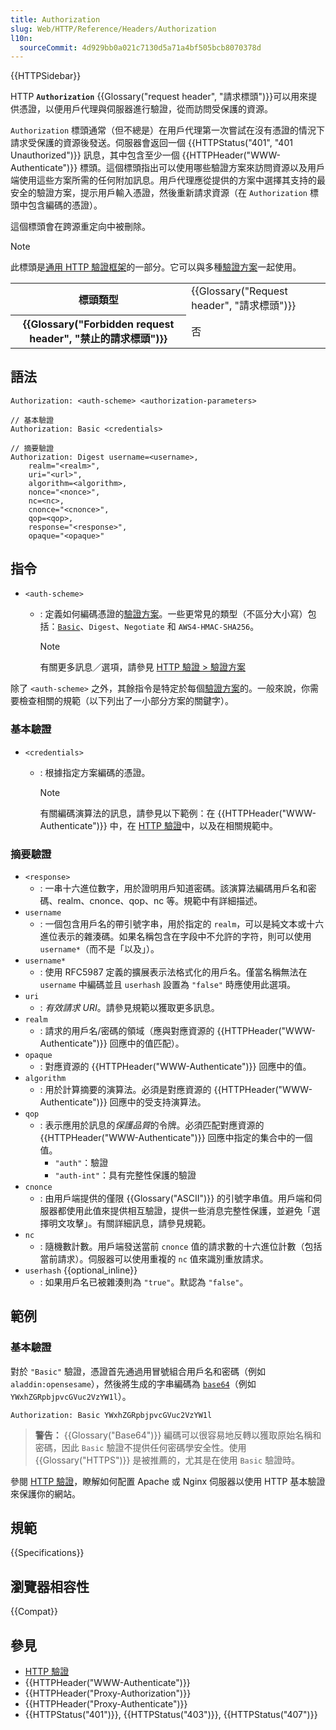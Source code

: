 ```yaml
---
title: Authorization
slug: Web/HTTP/Reference/Headers/Authorization
l10n:
  sourceCommit: 4d929bb0a021c7130d5a71a4bf505bcb8070378d
---
```


{{HTTPSidebar}}

HTTP **`Authorization`** {{Glossary("request header", "請求標頭")}}可以用來提供憑證，以便用戶代理與伺服器進行驗證，從而訪問受保護的資源。

`Authorization` 標頭通常（但不總是）在用戶代理第一次嘗試在沒有憑證的情況下請求受保護的資源後發送。伺服器會返回一個 {{HTTPStatus("401", "401 Unauthorized")}} 訊息，其中包含至少一個 {{HTTPHeader("WWW-Authenticate")}} 標頭。這個標頭指出可以使用哪些驗證方案來訪問資源以及用戶端使用這些方案所需的任何附加訊息。用戶代理應從提供的方案中選擇其支持的最安全的驗證方案，提示用戶輸入憑證，然後重新請求資源（在 `Authorization` 標頭中包含編碼的憑證）。

這個標頭會在跨源重定向中被刪除。

> [!NOTE]
> 此標頭是[通用 HTTP 驗證框架](/zh-TW/docs/Web/HTTP/Guides/Authentication#通用_HTTP_驗證框架)的一部分。它可以與多種[驗證方案](/zh-TW/docs/Web/HTTP/Guides/Authentication#驗證方案)一起使用。

<table class="properties">
  <tbody>
    <tr>
      <th scope="row">標頭類型</th>
      <td>{{Glossary("Request header", "請求標頭")}}</td>
    </tr>
    <tr>
      <th scope="row">{{Glossary("Forbidden request header", "禁止的請求標頭")}}</th>
      <td>否</td>
    </tr>
  </tbody>
</table>

## 語法

```http
Authorization: <auth-scheme> <authorization-parameters>

// 基本驗證
Authorization: Basic <credentials>

// 摘要驗證
Authorization: Digest username=<username>,
    realm="<realm>",
    uri="<url>",
    algorithm=<algorithm>,
    nonce="<nonce>",
    nc=<nc>,
    cnonce="<cnonce>",
    qop=<qop>,
    response="<response>",
    opaque="<opaque>"
```

## 指令

- `<auth-scheme>`

  - : 定義如何編碼憑證的[驗證方案](/zh-TW/docs/Web/HTTP/Guides/Authentication#驗證方案)。一些更常見的類型（不區分大小寫）包括：[`Basic`](/zh-TW/docs/Web/HTTP/Guides/Authentication#基本驗證方案)、`Digest`、`Negotiate` 和 `AWS4-HMAC-SHA256`。

    > [!NOTE]
    > 有關更多訊息／選項，請參見 [HTTP 驗證 > 驗證方案](/zh-TW/docs/Web/HTTP/Guides/Authentication#驗證方案)

除了 `<auth-scheme>` 之外，其餘指令是特定於每個[驗證方案](/zh-TW/docs/Web/HTTP/Guides/Authentication#驗證方案)的。一般來說，你需要檢查相關的規範（以下列出了一小部分方案的關鍵字）。

### 基本驗證

- `<credentials>`

  - : 根據指定方案編碼的憑證。

    > [!NOTE]
    > 有關編碼演算法的訊息，請參見以下範例：在 {{HTTPHeader("WWW-Authenticate")}} 中，在 [HTTP 驗證](/zh-TW/docs/Web/HTTP/Guides/Authentication)中，以及在相關規範中。

### 摘要驗證

- `<response>`
  - : 一串十六進位數字，用於證明用戶知道密碼。該演算法編碼用戶名和密碼、realm、cnonce、qop、nc 等。規範中有詳細描述。
- `username`
  - : 一個包含用戶名的帶引號字串，用於指定的 `realm`，可以是純文本或十六進位表示的雜湊碼。如果名稱包含在字段中不允許的字符，則可以使用 `username*`（而不是「以及」）。
- `username*`
  - : 使用 RFC5987 定義的擴展表示法格式化的用戶名。僅當名稱無法在 `username` 中編碼並且 `userhash` 設置為 `"false"` 時應使用此選項。
- `uri`
  - : _有效請求 URI_。請參見規範以獲取更多訊息。
- `realm`
  - : 請求的用戶名/密碼的領域（應與對應資源的 {{HTTPHeader("WWW-Authenticate")}} 回應中的值匹配）。
- `opaque`
  - : 對應資源的 {{HTTPHeader("WWW-Authenticate")}} 回應中的值。
- `algorithm`
  - : 用於計算摘要的演算法。必須是對應資源的 {{HTTPHeader("WWW-Authenticate")}} 回應中的受支持演算法。
- `qop`
  - : 表示應用於訊息的*保護品質*的令牌。必須匹配對應資源的 {{HTTPHeader("WWW-Authenticate")}} 回應中指定的集合中的一個值。
    - `"auth"`：驗證
    - `"auth-int"`：具有完整性保護的驗證
- `cnonce`
  - : 由用戶端提供的僅限 {{Glossary("ASCII")}} 的引號字串值。用戶端和伺服器都使用此值來提供相互驗證，提供一些消息完整性保護，並避免「選擇明文攻擊」。有關詳細訊息，請參見規範。
- `nc`
  - : 隨機數計數。用戶端發送當前 `cnonce` 值的請求數的十六進位計數（包括當前請求）。伺服器可以使用重複的 `nc` 值來識別重放請求。
- `userhash` {{optional_inline}}
  - : 如果用戶名已被雜湊則為 `"true"`。默認為 `"false"`。

## 範例

### 基本驗證

對於 `"Basic"` 驗證，憑證首先通過用冒號組合用戶名和密碼（例如 `aladdin:opensesame`），然後將生成的字串編碼為 [`base64`](/zh-TW/docs/Glossary/Base64)（例如 `YWxhZGRpbjpvcGVuc2VzYW1l`）。

```http
Authorization: Basic YWxhZGRpbjpvcGVuc2VzYW1l
```

> **警告：** {{Glossary("Base64")}} 編碼可以很容易地反轉以獲取原始名稱和密碼，因此 `Basic` 驗證不提供任何密碼學安全性。使用 {{Glossary("HTTPS")}} 是被推薦的，尤其是在使用 `Basic` 驗證時。

參閱 [HTTP 驗證](/zh-TW/docs/Web/HTTP/Guides/Authentication)，瞭解如何配置 Apache 或 Nginx 伺服器以使用 HTTP 基本驗證來保護你的網站。

## 規範

{{Specifications}}

## 瀏覽器相容性

{{Compat}}

## 參見

- [HTTP 驗證](/zh-TW/docs/Web/HTTP/Guides/Authentication)
- {{HTTPHeader("WWW-Authenticate")}}
- {{HTTPHeader("Proxy-Authorization")}}
- {{HTTPHeader("Proxy-Authenticate")}}
- {{HTTPStatus("401")}}, {{HTTPStatus("403")}}, {{HTTPStatus("407")}}
